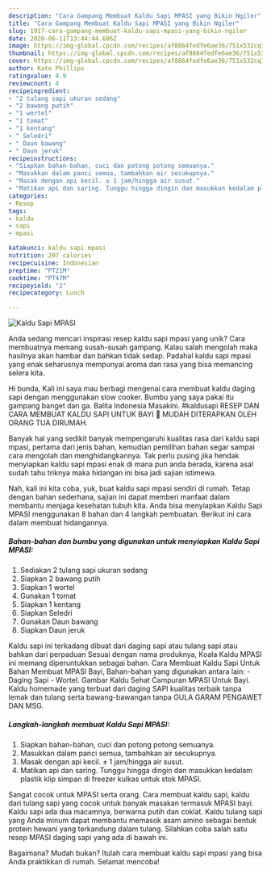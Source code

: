 ```yaml
---
description: "Cara Gampang Membuat Kaldu Sapi MPASI yang Bikin Ngiler"
title: "Cara Gampang Membuat Kaldu Sapi MPASI yang Bikin Ngiler"
slug: 1917-cara-gampang-membuat-kaldu-sapi-mpasi-yang-bikin-ngiler
date: 2020-06-11T13:44:44.686Z
image: https://img-global.cpcdn.com/recipes/af8864fedfe6ae36/751x532cq70/kaldu-sapi-mpasi-foto-resep-utama.jpg
thumbnail: https://img-global.cpcdn.com/recipes/af8864fedfe6ae36/751x532cq70/kaldu-sapi-mpasi-foto-resep-utama.jpg
cover: https://img-global.cpcdn.com/recipes/af8864fedfe6ae36/751x532cq70/kaldu-sapi-mpasi-foto-resep-utama.jpg
author: Kate Phillips
ratingvalue: 4.9
reviewcount: 4
recipeingredient:
- "2 tulang sapi ukuran sedang"
- "2 bawang putih"
- "1 wortel"
- "1 tomat"
- "1 kentang"
- " Seledri"
- " Daun bawang"
- " Daun jeruk"
recipeinstructions:
- "Siapkan bahan-bahan, cuci dan potong potong semuanya."
- "Masukkan dalam panci semua, tambahkan air secukupnya."
- "Masak dengan api kecil. ± 1 jam/hingga air susut."
- "Matikan api dan saring. Tunggu hingga dingin dan masukkan kedalam plastik klip simpan di freezer kulkas untuk stok MPASI."
categories:
- Resep
tags:
- kaldu
- sapi
- mpasi

katakunci: kaldu sapi mpasi 
nutrition: 207 calories
recipecuisine: Indonesian
preptime: "PT21M"
cooktime: "PT47M"
recipeyield: "2"
recipecategory: Lunch

---
```



![Kaldu Sapi MPASI](https://img-global.cpcdn.com/recipes/af8864fedfe6ae36/751x532cq70/kaldu-sapi-mpasi-foto-resep-utama.jpg)

Anda sedang mencari inspirasi resep kaldu sapi mpasi yang unik? Cara membuatnya memang susah-susah gampang. Kalau salah mengolah maka hasilnya akan hambar dan bahkan tidak sedap. Padahal kaldu sapi mpasi yang enak seharusnya mempunyai aroma dan rasa yang bisa memancing selera kita.

Hi bunda, Kali ini saya mau berbagi mengenai cara membuat kaldu daging sapi dengan menggunakan slow cooker. Bumbu yang saya pakai itu gampang banget dan ga. Balita Indonesia Masakini. #kaldusapi RESEP DAN CARA MEMBUAT KALDU SAPI UNTUK BAYI 💖 MUDAH DITERAPKAN OLEH ORANG TUA DIRUMAH.

Banyak hal yang sedikit banyak mempengaruhi kualitas rasa dari kaldu sapi mpasi, pertama dari jenis bahan, kemudian pemilihan bahan segar sampai cara mengolah dan menghidangkannya. Tak perlu pusing jika hendak menyiapkan kaldu sapi mpasi enak di mana pun anda berada, karena asal sudah tahu triknya maka hidangan ini bisa jadi sajian istimewa.


Nah, kali ini kita coba, yuk, buat kaldu sapi mpasi sendiri di rumah. Tetap dengan bahan sederhana, sajian ini dapat memberi manfaat dalam membantu menjaga kesehatan tubuh kita. Anda bisa menyiapkan Kaldu Sapi MPASI menggunakan 8 bahan dan 4 langkah pembuatan. Berikut ini cara dalam membuat hidangannya.

<!--inarticleads1-->

##### Bahan-bahan dan bumbu yang digunakan untuk menyiapkan Kaldu Sapi MPASI:

1. Sediakan 2 tulang sapi ukuran sedang
1. Siapkan 2 bawang putih
1. Siapkan 1 wortel
1. Gunakan 1 tomat
1. Siapkan 1 kentang
1. Siapkan  Seledri
1. Gunakan  Daun bawang
1. Siapkan  Daun jeruk


Kaldu sapi ini terkadang dibuat dari daging sapi atau tulang sapi atau bahkan dari perpaduan Sesuai dengan nama produknya, Koala Kaldu MPASI ini memang diperuntukkan sebagai bahan. Cara Membuat Kaldu Sapi Untuk Bahan Membuat MPASI Bayi, Bahan-bahan yang digunakan antara lain: - Daging Sapi - Wortel. Gambar Kaldu Sehat Campuran MPASI Untuk Bayi. Kaldu homemade yang terbuat dari daging SAPI kualitas terbaik tanpa lemak dan tulang serta bawang-bawangan tanpa GULA GARAM PENGAWET DAN MSG. 

<!--inarticleads2-->

##### Langkah-langkah membuat Kaldu Sapi MPASI:

1. Siapkan bahan-bahan, cuci dan potong potong semuanya.
1. Masukkan dalam panci semua, tambahkan air secukupnya.
1. Masak dengan api kecil. ± 1 jam/hingga air susut.
1. Matikan api dan saring. Tunggu hingga dingin dan masukkan kedalam plastik klip simpan di freezer kulkas untuk stok MPASI.


Sangat cocok untuk MPASI serta orang. Cara membuat kaldu sapi, kaldu dari tulang sapi yang cocok untuk banyak masakan termasuk MPASI bayi. Kaldu sapi ada dua macamnya, berwarna putih dan coklat. Kaldu tulang sapi yang Anda minum dapat membantu memasok asam amino sebagai bentuk protein hewani yang terkandung dalam tulang. Silahkan coba salah satu resep MPASI daging sapi yang ada di bawah ini. 

Bagaimana? Mudah bukan? Itulah cara membuat kaldu sapi mpasi yang bisa Anda praktikkan di rumah. Selamat mencoba!
